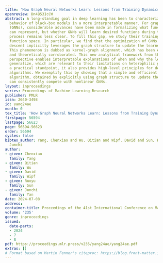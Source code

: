 ```yaml
---
title: 'How Graph Neural Networks Learn: Lessons from Training Dynamics'
openreview: Dn4B53IcCW
abstract: A long-standing goal in deep learning has been to characterize the learning
  behavior of black-box models in a more interpretable manner. For graph neural networks
  (GNNs), considerable advances have been made in formalizing what functions they
  can represent, but whether GNNs will learn desired functions during the optimization
  process remains less clear. To fill this gap, we study their training dynamics in
  function space. In particular, we find that the optimization of GNNs through gradient
  descent implicitly leverages the graph structure to update the learned function.
  This phenomenon is dubbed as kernel-graph alignment, which has been empirically
  and theoretically corroborated. This new analytical framework from the optimization
  perspective enables interpretable explanations of when and why the learned GNN functions
  generalize, which are relevant to their limitations on heterophilic graphs. From
  a practical standpoint, it also provides high-level principles for designing new
  algorithms. We exemplify this by showing that a simple and efficient non-parametric
  algorithm, obtained by explicitly using graph structure to update the learned function,
  can consistently compete with nonlinear GNNs.
layout: inproceedings
series: Proceedings of Machine Learning Research
publisher: PMLR
issn: 2640-3498
id: yang24ae
month: 0
tex_title: 'How Graph Neural Networks Learn: Lessons from Training Dynamics'
firstpage: 56594
lastpage: 56623
page: 56594-56623
order: 56594
cycles: false
bibtex_author: Yang, Chenxiao and Wu, Qitian and Wipf, David and Sun, Ruoyu and Yan,
  Junchi
author:
- given: Chenxiao
  family: Yang
- given: Qitian
  family: Wu
- given: David
  family: Wipf
- given: Ruoyu
  family: Sun
- given: Junchi
  family: Yan
date: 2024-07-08
address:
container-title: Proceedings of the 41st International Conference on Machine Learning
volume: '235'
genre: inproceedings
issued:
  date-parts:
  - 2024
  - 7
  - 8
pdf: https://proceedings.mlr.press/v235/yang24ae/yang24ae.pdf
extras: []
# Format based on Martin Fenner's citeproc: https://blog.front-matter.io/posts/citeproc-yaml-for-bibliographies/
---
```

